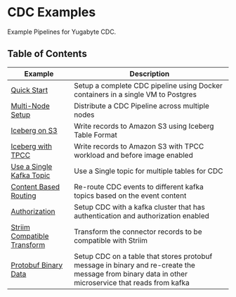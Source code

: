 # CDC Examples

Example Pipelines for Yugabyte CDC.

## Table of Contents

|Example|Description|
|-------|-----------|
|[Quick Start](cdc-quickstart-kafka-connect/README.md)|Setup a complete CDC pipeline using Docker containers in a single VM to Postgres|
|[Multi-Node Setup](multi-setup/README.md)|Distribute a CDC Pipeline across multiple nodes|
|[Iceberg on S3](iceberg/README.md)|Write records to Amazon S3 using Iceberg Table Format|
|[Iceberg with TPCC](iceberg-with-tpcc/README.md)|Write records to Amazon S3 with TPCC workload and before image enabled|
|[Use a Single Kafka Topic](single-topic/README.md)|Use a Single topic for multiple tables for CDC|
|[Content Based Routing](content-based-routing/README.md)|Re-route CDC events to different kafka topics based on the event content|
|[Authorization](authorization/README.md)|Setup CDC with a kafka cluster that has authentication and authorization enabled|
|[Striim Compatible Transform](striim-transform/README.md)|Transform the connector records to be compatible with Striim|
|[Protobuf Binary Data](protobuf-binary-data/)|Setup CDC on a table that stores protobuf message in binary and re-create the message from binary data in other microservice that reads from kafka|
